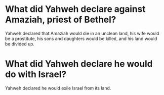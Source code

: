 # What did Yahweh declare against Amaziah, priest of Bethel?

Yahweh declared that Amaziah would die in an unclean land, his wife would be a prostitute, his sons and daughters would be killed, and his land would be divided up.

# What did Yahweh declare he would do with Israel?

Yahweh declared he would exile Israel from its land.
